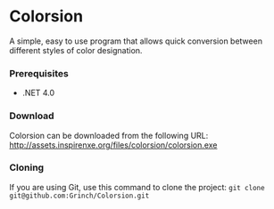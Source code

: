 Colorsion
=============
A simple, easy to use program that allows quick conversion between different styles of color designation.

### Prerequisites
* .NET 4.0

### Download
Colorsion can be downloaded from the following URL: http://assets.inspirenxe.org/files/colorsion/colorsion.exe

### Cloning
If you are using Git, use this command to clone the project: `git clone git@github.com:Grinch/Colorsion.git`

